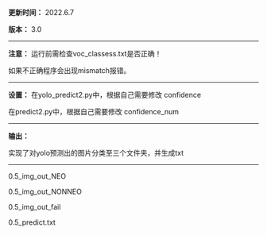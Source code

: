 **更新时间：**
2022.6.7

**版本：**
3.0

------------------------------------------------

**注意：**
运行前需检查voc_classess.txt是否正确！

如果不正确程序会出现mismatch报错。

------------------------------------------------

**设置：**
在yolo_predict2.py中，根据自己需要修改 confidence

在predict2.py中，根据自己需要修改 confidence_num

------------------------------------------------

**输出：**

实现了对yolo预测出的图片分类至三个文件夹，并生成txt

----------------------------------------
0.5_img_out_NEO

0.5_img_out_NONNEO

0.5_img_out_fail

0.5_predict.txt
